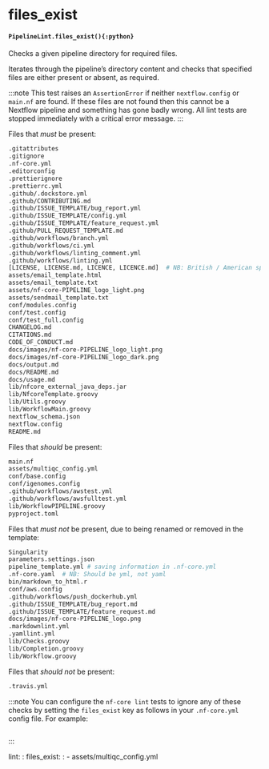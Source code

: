 # files_exist

#### `PipelineLint.files_exist(){:python}`

Checks a given pipeline directory for required files.

Iterates through the pipeline’s directory content and checks that specified
files are either present or absent, as required.

:::note
This test raises an `AssertionError` if neither `nextflow.config` or `main.nf` are found.
If these files are not found then this cannot be a Nextflow pipeline and something has gone badly wrong.
All lint tests are stopped immediately with a critical error message.
:::

Files that _must_ be present:

```bash
.gitattributes
.gitignore
.nf-core.yml
.editorconfig
.prettierignore
.prettierrc.yml
.github/.dockstore.yml
.github/CONTRIBUTING.md
.github/ISSUE_TEMPLATE/bug_report.yml
.github/ISSUE_TEMPLATE/config.yml
.github/ISSUE_TEMPLATE/feature_request.yml
.github/PULL_REQUEST_TEMPLATE.md
.github/workflows/branch.yml
.github/workflows/ci.yml
.github/workflows/linting_comment.yml
.github/workflows/linting.yml
[LICENSE, LICENSE.md, LICENCE, LICENCE.md]  # NB: British / American spelling
assets/email_template.html
assets/email_template.txt
assets/nf-core-PIPELINE_logo_light.png
assets/sendmail_template.txt
conf/modules.config
conf/test.config
conf/test_full.config
CHANGELOG.md
CITATIONS.md
CODE_OF_CONDUCT.md
docs/images/nf-core-PIPELINE_logo_light.png
docs/images/nf-core-PIPELINE_logo_dark.png
docs/output.md
docs/README.md
docs/usage.md
lib/nfcore_external_java_deps.jar
lib/NfcoreTemplate.groovy
lib/Utils.groovy
lib/WorkflowMain.groovy
nextflow_schema.json
nextflow.config
README.md
```

Files that _should_ be present:

```bash
main.nf
assets/multiqc_config.yml
conf/base.config
conf/igenomes.config
.github/workflows/awstest.yml
.github/workflows/awsfulltest.yml
lib/WorkflowPIPELINE.groovy
pyproject.toml
```

Files that _must not_ be present, due to being renamed or removed in the template:

```bash
Singularity
parameters.settings.json
pipeline_template.yml # saving information in .nf-core.yml
.nf-core.yaml  # NB: Should be yml, not yaml
bin/markdown_to_html.r
conf/aws.config
.github/workflows/push_dockerhub.yml
.github/ISSUE_TEMPLATE/bug_report.md
.github/ISSUE_TEMPLATE/feature_request.md
docs/images/nf-core-PIPELINE_logo.png
.markdownlint.yml
.yamllint.yml
lib/Checks.groovy
lib/Completion.groovy
lib/Workflow.groovy
```

Files that _should not_ be present:

```bash
.travis.yml
```

:::note
You can configure the `nf-core lint` tests to ignore any of these checks by setting
the `files_exist` key as follows in your `.nf-core.yml` config file. For example:

```yaml

```

:::

lint:
: files_exist:
: - assets/multiqc_config.yml
